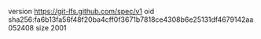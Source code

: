 version https://git-lfs.github.com/spec/v1
oid sha256:fa6b13fa56f48f20ba4cff0f3671b7818ce4308b6e25131df4679142aa052408
size 2001

